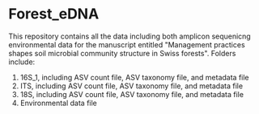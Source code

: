 # Forest_eDNA
This repository contains all the data including both amplicon sequenicng environmental data for the manuscript entitled "Management practices shapes soil microbial community structure in Swiss forests".
Folders include:
1. 16S_1, including ASV count file, ASV taxonomy file, and metadata file
2. ITS, including ASV count file, ASV taxonomy file, and metadata file
3. 18S, including ASV count file, ASV taxonomy file, and metadata file
4. Environmental data file

